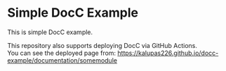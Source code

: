 # Simple DocC Example

This is simple DocC example.

This repository also supports deploying DocC via GitHub Actions.  
You can see the deployed page from: https://kalupas226.github.io/docc-example/documentation/somemodule
